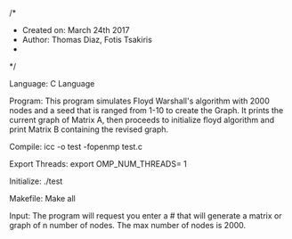 /* *  Created on: March 24th 2017 *  Author: Thomas Diaz, Fotis Tsakiris
 * */Language: C Language 
Program: This program simulates Floyd Warshall's algorithm with 2000 nodes and a seed that is ranged from 1-10 to create the Graph. It prints the current graph of Matrix A, then proceeds to initialize floyd algorithm and print Matrix B containing the revised graph. 

Compile: 
icc -o test -fopenmp test.c

Export Threads:
export OMP_NUM_THREADS= 1 

Initialize: 
./test 

Makefile: 
Make all 

Input: 
The program will request you enter a # that will generate a matrix or graph of n number of nodes. The max number of nodes is 2000. 

